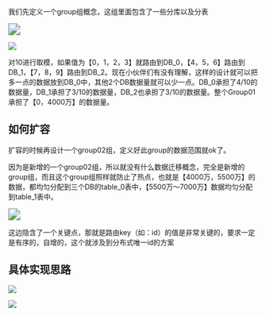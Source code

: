 我们先定义一个group组概念，这组里面包含了一些分库以及分表

<img src="https://youpaiyun.zongqilive.cn/image/20210310200043.png" style="zoom:150%;" />



![](https://youpaiyun.zongqilive.cn/image/20210310200116.png)

对10进行取模，如果值为【0，1，2，3】就路由到DB_0，【4，5，6】路由到DB_1，【7，8，9】路由到DB_2。现在小伙伴们有没有理解，这样的设计就可以把多一点的数据放到DB_0中，其他2个DB数据量就可以少一点。DB_0承担了4/10的数据量，DB_1承担了3/10的数据量，DB_2也承担了3/10的数据量。整个Group01承担了【0，4000万】的数据量。



## **如何扩容**

扩容的时候再设计一个group02组，定义好此group的数据范围就ok了。

因为是新增的一个group02组，所以就没有什么数据迁移概念，完全是新增的group组，而且这个group组照样就防止了热点，也就是【4000万，5500万】的数据，都均匀分配到三个DB的table_0表中，【5500万～7000万】数据均匀分配到table_1表中。

<img src="https://youpaiyun.zongqilive.cn/image/20210310200423.png" style="zoom:150%;" />



这边隐含了一个关键点，那就是路由key（如：id）的值是非常关键的，要求一定是有序的，自增的，这个就涉及到分布式唯一id的方案



## 具体实现思路

![](https://youpaiyun.zongqilive.cn/image/20210310200557.png)

![](https://youpaiyun.zongqilive.cn/image/20210310200656.png)























